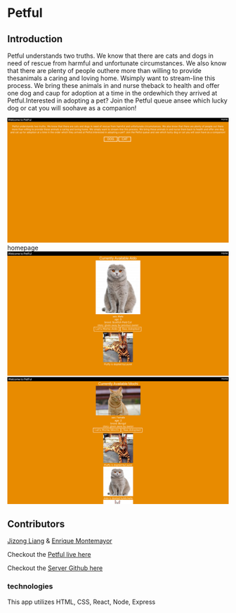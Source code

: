 # Petful

## Introduction

Petful understands two truths. We know that there are cats and dogs in need of rescue from harmful and unfortunate circumstances. We also know that there are plenty of people outhere more than willing to provide thesanimals a caring and loving home. Wsimply want to stream-line this process.
We bring these animals in and nurse theback to health and offer one dog and caup for adoption at a time in the ordewhich they arrived at Petful.Interested in
adopting a pet? Join the Petful queue ansee which lucky dog or cat you will soohave as a companion!

<img src='src/assets/1a.png'>
homepage 
<img src='src/assets/1b.png'>

<img src='src/assets/1c.png'>


## Contributors
 [Jizong Liang](https://github.com/JizongL) & [Enrique Montemayor](https://github.com/eemontemayor)

Checkout the [Petful live here](https://jizong-enricque-petful-app.2015rpro.now.sh/)

Checkout the [Server Github here](https://github.com/thinkful-ei-bee/DSA-Petful-Jizong-Enrique-server)


### technologies
This app utilizes HTML, CSS, React, Node, Express
